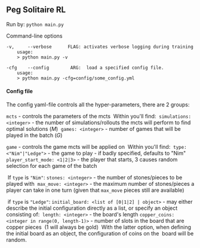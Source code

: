 ## Peg Solitaire RL

Run by:
`python main.py`

Command-line options
```
-v,     --verbose      FLAG: activates verbose logging during training
    usage:
    > python main.py -v
    
-cfg    --config        ARG:  load a specified config file.
    usage:
    > python main.py -cfg=config/some_config.yml
```

#### Config file

The config yaml-file controls all the hyper-parameters, there are 2 groups:

`mcts` - controls the parameters of the mcts
​	Within you'll find:
​	`simulations: <integer>` - the number of simulations/rollouts the mcts will perform to find optimal solutions (_M_)
​	`games: <integer>` - number of games that will be played in the batch (_G_)

`game` - controls the game mcts will be applied on
​	Within you'll find:
​		`type: <"Nim"|"Ledge">` - the game to play - if badly specified, defaults to "Nim"
​		`player_start_mode: <1|2|3>` - the player that starts, 3 causes random selection for each game of the batch

​	If `type` is `"Nim"`:
​		`stones: <integer>` - the number of stones/pieces to be played with
​		`max_move: <integer>` - the maximum number of stones/pieces a player can take in one turn (given that
​						   `max_move` pieces still are available)

​	if `type` is `"Ledge"`:
​		`initial_board: <list of [0|1|2] | object>` - may either describe the initial configuration directly as a list, or
​											     specify an object consisting of:
​			`length: <integer>` - the board's length
​			`copper_coins: <integer in range(0, length-1)>` - number of slots in the board that are copper pieces
​													   (1 will always be gold)
​				With the latter option, when defining the initial board as an object, the configuration of coins on the
​				board will be random.